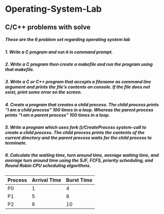 # Operating-System-Lab
## C/C++ problems with solve 

##### These are the 6 problem set regarding operating system lab

##### 1. Write a C program and run it in command prompt.

##### 2. Write a C program then create a makefile and run the program using that makefile.

##### 3. Write a C or C++ program that accepts a filename as command line argument and prints the file’s contents on console. If the file does not exist, print some error on the screen.

##### 4. Create a program that creates a child process. The child process prints “I am a child process” 100 times in a loop. Whereas the parent process prints “I am a parent process” 100 times in a loop.

##### 5. Write a program which uses fork ()/CreateProcess system-call to create a child process. The child process prints the contents of the current directory and the parent process waits for the child process to terminate.

##### 6. Calculate the waiting time, turn around time, average waiting time, and average turn around time using the SJF, FCFS, priority scheduling, and Round Robin CPU scheduling algorithms.

| Process | Arrival TIme | Burst Time |
| ------- | ------------ | ---------- |
| P0      | 1            | 4          |
| P1      | 5            | 8          |
| P2      | 6            | 10         |
